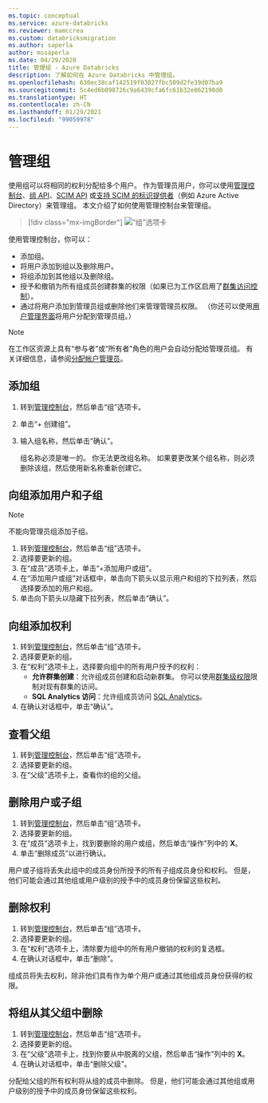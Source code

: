```yaml
---
ms.topic: conceptual
ms.service: azure-databricks
ms.reviewer: mamccrea
ms.custom: databricksmigration
ms.author: saperla
author: mssaperla
ms.date: 04/29/2020
title: 管理组 - Azure Databricks
description: 了解如何在 Azure Databricks 中管理组。
ms.openlocfilehash: 630ec38caf142519f03027fbc509d2fe39d07ba9
ms.sourcegitcommit: 5c4ed6b098726c9a6439cfa6fc61b32e062198d0
ms.translationtype: HT
ms.contentlocale: zh-CN
ms.lasthandoff: 01/29/2021
ms.locfileid: "99059978"
---
```

# <a name="manage-groups"></a>管理组

使用组可以将相同的权利分配给多个用户。 作为管理员用户，你可以使用[管理控制台](../admin-console.md)、[组 API](../../dev-tools/api/latest/groups.md)、[SCIM API](../../dev-tools/api/latest/scim/index.md) 或[支持 SCIM 的标识提供者](scim/index.md)（例如 Azure Active Directory）来管理组。 本文介绍了如何使用管理控制台来管理组。

> [!div class="mx-imgBorder"]
> ![“组”选项卡](../../_static/images/admin-settings/groups-tab-azure.png)

使用管理控制台，你可以：

* 添加组。
* 将用户添加到组以及删除用户。
* 将组添加到其他组以及删除组。
* 授予和撤销为所有组成员创建群集的权限（如果已为工作区启用了[群集访问控制](../../security/access-control/cluster-acl.md)）。
* 通过将用户添加到管理员组或删除他们来管理管理员权限。 （你还可以使用[用户管理界面](users.md)将用户分配到管理员组。）

> [!NOTE]
>
> 在工作区资源上具有“参与者”或“所有者”角色的用户会自动分配给管理员组。 有关详细信息，请参阅[分配帐户管理员](../account-settings/account.md#assign-initial-account-admins)。

## <a name="add-a-group"></a><a id="add-a-group"> </a><a id="add-group"> </a>添加组

1. 转到[管理控制台](../admin-console.md)，然后单击“组”选项卡。
2. 单击“+ 创建组”。
3. 输入组名称，然后单击“确认”。

   组名称必须是唯一的。 你无法更改组名称。 如果要更改某个组名称，则必须删除该组，然后使用新名称重新创建它。

## <a name="add-users-and-child-groups-to-a-group"></a>向组添加用户和子组

> [!NOTE]
>
> 不能向管理员组添加子组。

1. 转到[管理控制台](../admin-console.md)，然后单击“组”选项卡。
2. 选择要更新的组。
3. 在“成员”选项卡上，单击“+添加用户或组”。
4. 在“添加用户或组”对话框中，单击向下箭头以显示用户和组的下拉列表，然后选择要添加的用户和组。
5. 单击向下箭头以隐藏下拉列表，然后单击“确认”。

## <a name="add-an-entitlement-to-a-group"></a>向组添加权利

1. 转到[管理控制台](../admin-console.md)，然后单击“组”选项卡。
2. 选择要更新的组。
3. 在“权利”选项卡上，选择要向组中的所有用户授予的权利：
   * **允许群集创建**：允许组成员创建和启动新群集。 你可以使用[群集级权限](../../security/access-control/cluster-acl.md)限制对现有群集的访问。
   * **SQL Analytics 访问**：允许组成员访问 [SQL Analytics](../../sql/index.md)。
4. 在确认对话框中，单击“确认”。

## <a name="view-parent-groups"></a>查看父组

1. 转到[管理控制台](../admin-console.md)，然后单击“组”选项卡。
2. 选择要更新的组。
3. 在“父级”选项卡上，查看你的组的父组。

## <a name="remove-a-user-or-child-group"></a><a id="remove-a-user-or-child-group"> </a><a id="remove-user-group"> </a>删除用户或子组

1. 转到[管理控制台](../admin-console.md)，然后单击“组”选项卡。
2. 选择要更新的组。
3. 在“成员”选项卡上，找到要删除的用户或组，然后单击“操作”列中的 **X**。
4. 单击“删除成员”以进行确认。

用户或子组将丢失此组中的成员身份所授予的所有子组成员身份和权利。 但是，他们可能会通过其他组或用户级别的授予中的成员身份保留这些权利。

## <a name="remove-an-entitlement"></a>删除权利

1. 转到[管理控制台](../admin-console.md)，然后单击“组”选项卡。
2. 选择要更新的组。
3. 在“权利”选项卡上，清除要为组中的所有用户撤销的权利的复选框。
4. 在确认对话框中，单击“删除”。

组成员将失去权利，除非他们具有作为单个用户或通过其他组成员身份获得的权限。

## <a name="remove-a-group-from-its-parent-group"></a>将组从其父组中删除

1. 转到[管理控制台](../admin-console.md)，然后单击“组”选项卡。
2. 选择要更新的组。
3. 在“父级”选项卡上，找到你要从中脱离的父组，然后单击“操作”列中的 **X**。
4. 在确认对话框中，单击“删除父级”。

分配给父组的所有权利将从组的成员中删除。 但是，他们可能会通过其他组或用户级别的授予中的成员身份保留这些权利。